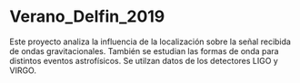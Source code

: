 # Verano_Delfin_2019
Este proyecto analiza la influencia de la localización sobre la señal recibida de ondas gravitacionales. 
También se estudian las formas de onda para distintos eventos astrofísicos.
Se utilzan datos de los detectores LIGO y VIRGO.
